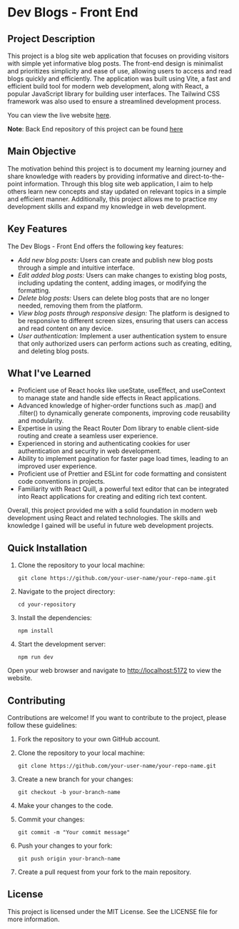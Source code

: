 # Dev Blogs - Front End

## Project Description

This project is a blog site web application that focuses on providing visitors with simple yet informative blog posts. The front-end design is minimalist and prioritizes simplicity and ease of use, allowing users to access and read blogs quickly and efficiently. The application was built using Vite, a fast and efficient build tool for modern web development, along with React, a popular JavaScript library for building user interfaces. The Tailwind CSS framework was also used to ensure a streamlined development process.

You can view the live website [here](https://dev-blogs-site.vercel.app/).

**Note**: Back End repository of this project can be found [here](https://github.com/MiDo-kun/Dev-Blogs-Backend)

## Main Objective

The motivation behind this project is to document my learning journey and share knowledge with readers by providing informative and direct-to-the-point information. Through this blog site web application, I aim to help others learn new concepts and stay updated on relevant topics in a simple and efficient manner. Additionally, this project allows me to practice my development skills and expand my knowledge in web development.

## Key Features

The Dev  Blogs  - Front End offers the following key features:

- *Add new blog posts:* Users can create and publish new blog posts through a simple and intuitive interface.
- *Edit added blog posts:* Users can make changes to existing blog posts, including updating the content, adding images, or modifying the formatting.
- *Delete blog posts:* Users can delete blog posts that are no longer needed, removing them from the platform.
- *View blog posts through responsive design:* The platform is designed to be responsive to different screen sizes, ensuring that users can access and read content on any device.
- *User authentication:* Implement a user authentication system to ensure that only authorized users can perform actions such as creating, editing, and deleting blog posts.

## What I've Learned

- Proficient use of React hooks like useState, useEffect, and useContext to manage state and handle side effects in React applications.
- Advanced knowledge of higher-order functions such as .map() and .filter() to dynamically generate components, improving code reusability and modularity.
- Expertise in using the React Router Dom library to enable client-side routing and create a seamless user experience.
- Experienced in storing and authenticating cookies for user authentication and security in web development.
- Ability to implement pagination for faster page load times, leading to an improved user experience.
- Proficient use of Prettier and ESLint for code formatting and consistent code conventions in projects.
- Familiarity with React Quill, a powerful text editor that can be integrated into React applications for creating and editing rich text content.

Overall, this project provided me with a solid foundation in modern web development using React and related technologies. The skills and knowledge I gained will be useful in future web development projects.

## Quick Installation

1. Clone the repository to your local machine:

   `git clone https://github.com/your-user-name/your-repo-name.git`

2. Navigate to the project directory:

   `cd your-repository`

3. Install the dependencies:

   `npm install`

4. Start the development server:

   `npm run dev`

Open your web browser and navigate to [http://localhost:5172](http://localhost:5172) to view the website.

## Contributing

Contributions are welcome! If you want to contribute to the project, please follow these guidelines:

1. Fork the repository to your own GitHub account.

2. Clone the repository to your local machine:

   `git clone https://github.com/your-user-name/your-repo-name.git`

3. Create a new branch for your changes:

   `git checkout -b your-branch-name`

4. Make your changes to the code.

5. Commit your changes:

   `git commit -m "Your commit message"`

6. Push your changes to your fork:

   `git push origin your-branch-name`

7. Create a pull request from your fork to the main repository.

## License

This project is licensed under the MIT License. See the LICENSE file for more information.
